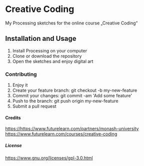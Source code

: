 <h1>Creative Coding</h1>

My Processing sketches for the online course „Creative Coding“

<h2>Installation and Usage</h1>


<ol> 
<li>  Install Processing on your computer </li>
<li>  Clone or download the repository </li>
<li>  Open the sketches and enjoy digital art </li>
</ol>

<h3>Contributing </h3>

<ol> 
<li>Enjoy it</li>
<li>Create your feature branch: git checkout -b my-new-feature</li>
<li>Commit your changes: git commit -am 'Add some feature'</li>
<li>Push to the branch: git push origin my-new-feature</li>
<li>Submit a pull request </li>
</ol>

<h4> Credits </h4>


<a href="https://www.futurelearn.com/partners/monash-university">https://https://www.futurelearn.com/partners/monash-university</a>
<a href="https://www.futurelearn.com/courses/creative-coding">https://www.futurelearn.com/courses/creative-coding</a>


<h5> License </h5>

https://www.gnu.org/licenses/gpl-3.0.html
